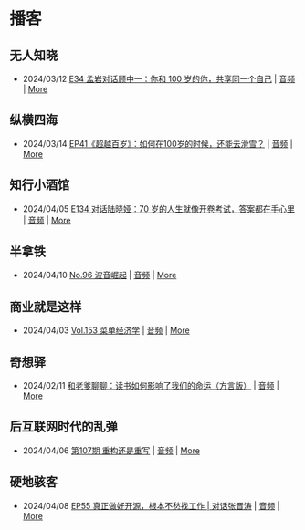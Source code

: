 # 播客

## 无人知晓
- 2024/03/12 [E34 孟岩对话顾中一：你和 100 岁的你，共享同一个自己](https://www.xiaoyuzhoufm.com/episode/65effcb5421188fe6adc9f41) | [音频](https://dts-api.xiaoyuzhoufm.com/track/611719d3cb0b82e1df0ad29e/65effcb5421188fe6adc9f41/media.xyzcdn.net/lmrDHW9ykqTLnzJhhyFDBFdUQ27Z.m4a) | [More](channels/%E6%97%A0%E4%BA%BA%E7%9F%A5%E6%99%93.md)

## 纵横四海
- 2024/03/14 [EP41《超越百岁》：如何在100岁的时候，还能去滑雪？](https://www.ximalaya.com/sound/714108095) | [音频](https://audio.xmcdn.com/storages/99b1-audiofreehighqps/0C/1E/GKwRIasJyJLLCM1d6gK3cBCP.m4a) | [More](channels/%E7%BA%B5%E6%A8%AA%E5%9B%9B%E6%B5%B7.md)

## 知行小酒馆
- 2024/04/05 [E134 对话陆晓娅：70 岁的人生就像开卷考试，答案都在手心里](https://www.xiaoyuzhoufm.com/episode/660f70fb4f66d1c1da1df532) | [音频](https://dts-api.xiaoyuzhoufm.com/track/6013f9f58e2f7ee375cf4216/660f70fb4f66d1c1da1df532/media.xyzcdn.net/lqgK5DaRyanmO4htMmvpP-Tju63J.m4a) | [More](channels/%E7%9F%A5%E8%A1%8C%E5%B0%8F%E9%85%92%E9%A6%86.md)

## 半拿铁
- 2024/04/10 [No.96 波音崛起](https://www.ximalaya.com/sound/721768376) | [音频](https://dl.wavpub.com/item/227_31598619_1370.m4a) | [More](channels/%E5%8D%8A%E6%8B%BF%E9%93%81.md)

## 商业就是这样
- 2024/04/03 [Vol.153 菜单经济学](https://www.ximalaya.com/sound/720217046) | [音频](https://audio.xmcdn.com/storages/0632-audiofreehighqps/12/27/GKwRIRwJ4y3fANPJxwLBfZuJ-aacv2-48K.m4a) | [More](channels/%E5%95%86%E4%B8%9A%E5%B0%B1%E6%98%AF%E8%BF%99%E6%A0%B7.md)

## 奇想驿
- 2024/02/11 [和老爹聊聊：读书如何影响了我们的命运（方言版）](https://www.xiaoyuzhoufm.com/episode/65c839a90bef6c2074d27174) | [音频](https://dts-api.xiaoyuzhoufm.com/track/6034daea97755b8fc9c66480/65c839a90bef6c2074d27174/media.xyzcdn.net/ljFv7ZFgmiyNZuNiYLWTh8I-KQ6F.m4a) | [More](channels/%E5%A5%87%E6%83%B3%E9%A9%BF.md)

## 后互联网时代的乱弹
- 2024/04/06 [第107期 重构还是重写](https://hosting.wavpub.cn/pie/ep107/) | [音频](https://tk.wavpub.com/WPDL_WgtMjBwDUwWFnaEEByXBtJFmFzJXrDsVxEmyUnjwKqufXnQczTFgRvhdeQ-77.mp3) | [More](channels/%E5%90%8E%E4%BA%92%E8%81%94%E7%BD%91%E6%97%B6%E4%BB%A3%E7%9A%84%E4%B9%B1%E5%BC%B9.md)

## 硬地骇客
- 2024/04/08 [EP55 真正做好开源，根本不愁找工作 | 对话张晋涛](https://www.xiaoyuzhoufm.com/episode/66140dcf5dae7932c636fa29) | [音频](https://dts-api.xiaoyuzhoufm.com/track/640ee2438be5d40013fe4a87/66140dcf5dae7932c636fa29/media.xyzcdn.net/llk76oGFgBAB80TLBGk3ZSOtzunf.m4a) | [More](channels/%E7%A1%AC%E5%9C%B0%E9%AA%87%E5%AE%A2.md)


